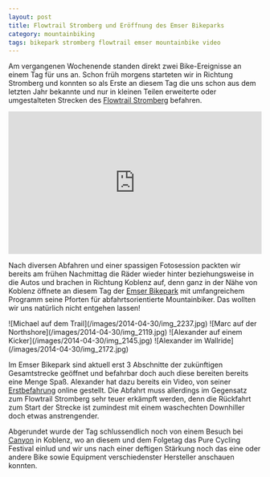 ```yaml
---
layout: post
title: Flowtrail Stromberg und Eröffnung des Emser Bikeparks
category: mountainbiking
tags: bikepark stromberg flowtrail emser mountainbike video
---
```


Am vergangenen Wochenende standen direkt zwei Bike-Ereignisse an einem Tag für uns an. Schon früh morgens starteten wir in Richtung Stromberg und konnten so als Erste an diesem Tag die uns schon aus dem letzten Jahr bekannte und nur in kleinen Teilen erweiterte oder umgestalteten Strecken des [Flowtrail Stromberg](http://www.flowtrail-stromberg.de/) befahren.

<div class="vimeo"><div style="padding:56.25% 0 0 0;position:relative;"><iframe src="https://player.vimeo.com/video/93423943" style="position:absolute;top:0;left:0;width:100%;height:100%;" frameborder="0" allow="autoplay; fullscreen" allowfullscreen></iframe></div><script src="https://player.vimeo.com/api/player.js"></script></div>

Nach diversen Abfahren und einer spassigen Fotosession packten wir bereits am frühen Nachmittag die Räder wieder hinter beziehungsweise in die Autos und brachen in Richtung Koblenz auf, denn ganz in der Nähe von Koblenz öffnete an diesem Tag der [Emser Bikepark](http://www.emser-bikepark.de/) mit umfangreichem Programm seine Pforten für abfahrtsorientierte Mountainbiker. Das wollten wir uns natürlich nicht entgehen lassen!

<div class="gallery" markdown="1">
 ![Michael auf dem Trail](/images/2014-04-30/img_2237.jpg)
 ![Marc auf der Northshore](/images/2014-04-30/img_2119.jpg)
 ![Alexander auf einem Kicker](/images/2014-04-30/img_2145.jpg)
 ![Alexander im Wallride](/images/2014-04-30/img_2172.jpg)
</div>

Im Emser Bikepark sind aktuell erst 3 Abschnitte der zukünftigen Gesamtstrecke geöffnet und befahrbar doch auch diese bereiten bereits eine Menge Spaß. Alexander hat dazu bereits ein Video‚ von seiner [Erstbefahrung](https://www.youtube.com/watch?v=vYTxdy83QoI) online gestellt. Die Abfahrt muss allerdings im Gegensatz zum Flowtrail Stromberg sehr teuer erkämpft werden, denn die Rückfahrt zum Start der Strecke ist zumindest mit einem waschechten Downhiller doch etwas anstrengender.

Abgerundet wurde der Tag schlussendlich noch von einem Besuch bei [Canyon](http://www.canyon.com/) in Koblenz, wo an diesem und dem Folgetag das Pure Cycling Festival einlud und wir uns nach einer deftigen Stärkung noch das eine oder andere Bike sowie Equipment verschiedenster Hersteller anschauen konnten.

